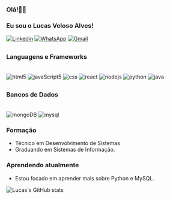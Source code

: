 
### Olá!👋🏽

### Eu sou o Lucas Veloso Alves!
[![Linkedin](https://img.shields.io/badge/LinkedIn-0077B5?style=for-the-badge&logo=linkedin&logoColor=white)](https://www.linkedin.com/in/lucas-veloso-alves-70a2a3219/)
[![WhatsApp](https://img.shields.io/badge/WhatsApp-25D366?style=for-the-badge&logo=whatsapp&logoColor=white)](https://api.whatsapp.com/send?phone=5571996579989)
[![Gmail](https://img.shields.io/badge/Gmail-D14836?style=for-the-badge&logo=gmail&logoColor=white)](mailto:lucasvalves98@gmail.com)

##
### Languagens e Frameworks
<div style="display:inline-block" ><br/>
<img align="center" alt="html5" src="https://img.shields.io/badge/HTML5-E34F26?style=for-the-badge&logo=html5&logoColor=white" >
<img align="center" alt="javaScript5" src="https://img.shields.io/badge/JavaScript-323330?style=for-the-badge&logo=javascript&logoColor=F7DF1E" >
<img align="center" alt="css" src="https://img.shields.io/badge/CSS3-1572B6?style=for-the-badge&logo=css3&logoColor=white" >
<img align="center" alt="react" src="https://img.shields.io/badge/React-20232A?style=for-the-badge&logo=react&logoColor=61DAFB" >
<img align="center" alt="nodejs" src="https://img.shields.io/badge/Node.js-43853D?style=for-the-badge&logo=node.js&logoColor=white" >
<img align="center" alt="python" src="https://img.shields.io/badge/Python-14354C?style=for-the-badge&logo=python&logoColor=white" >
<img align="center" alt="java" src="https://img.shields.io/badge/Java-ED8B00?style=for-the-badge&logo=java&logoColor=white" >

</div>


##
### Bancos de Dados

<div style="display:inline-block" ><br/>
<img align="center" alt="mongoDB" src="https://img.shields.io/badge/MongoDB-4EA94B?style=for-the-badge&logo=mongodb&logoColor=white" >
<img align="center" alt="mysql" src="https://img.shields.io/badge/MySQL-00000F?style=for-the-badge&logo=mysql&logoColor=white" >
</div>



### Formação

- Técnico em Desenvolvimento de Sistemas
- Graduando em Sistemas de Informação.



### Aprendendo atualmente

- Estou focado em aprender mais sobre Python e MySQL.

![Lucas's GitHub stats](https://github-readme-stats.vercel.app/api?username=Lucasvalves&show_icons=true&theme=transparent)

